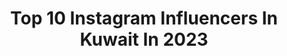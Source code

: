 ---
title: Top 10 Instagram Influencers In Kuwait In 2023
description: >-
  Find top Instagram influencers in Kuwait in 2023. Most popular hashtags: #creative #beautiful #artist.
platform: Instagram
hits: 14
text_top: See the top-rated Instagram accounts on inBeat.
text_bottom: Our database holds 14 Instagram influencers like this in Kuwait for you to work with.
profiles:
  - username: "mohamad1hadi"
    fullname: >-
      محمد هادي | Mohamad Hadi
    bio: >-
      ‏Kuwait National team Naser sport club
    location: "Kuwait"
    followers: 3700
    engagement: 1014
    commentsToLikes: 0.207574
    id: ck15rqm7697fu0i19fykgjml4
    verified: false
    hashtags: "#mybirthday"
  - username: "makeupbydalol"
    fullname: >-
      دلال البلوشي
    bio: >-
      خبيرة تجميل 🇰🇼 • For Makeup appointments: WhatsApp للاستفسار وحجوزات الميك اب واتساب فقط +965 51251676 • Snapchat: makeupbydalol
    location: "Kuwait"
    followers: 128356
    engagement: 66
    commentsToLikes: 0.024537
    id: ck14k6cdtnyal0i197y2h31yw
    verified: false
    hashtags: ""
  - username: "magato.arts"
    fullname: >-
      Magato
    bio: >-
      •Digital/Traditional Artist🎨 Kuwait 🇰🇼 •DM me for Commissions! • Follow my social media accounts👇links below
    location: "Kuwait"
    followers: 18689
    engagement: 260
    commentsToLikes: 0.015940
    id: ck14iwhfuhhcy0i19s9a2v0ht
    verified: false
    hashtags: "#cintiq, #sadness, #videogameart, #artistic"
  - username: "ali_aljamaly"
    fullname: >-
      Ali Jamaly | علي الجمالي
    bio: >-
      Film soundtrack 🎞 📺 Tv Composer 🎶 Music Producer 🎵
    location: "Kuwait"
    followers: 48389
    engagement: 252
    commentsToLikes: 0.053812
    id: ck0u6t0nf2x0m0i19qzg7rfxb
    verified: false
    hashtags: "#stayathome, #soundtracks, #alialjamaly, #majedalmohandes"
  - username: "bento_mommy"
    fullname: >-
      Jana Al Ghunaim جنى الغنيم
    bio: >-
      Kuwait 🇰🇼 Making fun food for my picky eaters Since forever Featured: Al Arabiya TV, Kuwait TV, Woman’s Day magazine and more
    location: "Kuwait"
    followers: 109674
    engagement: 83
    commentsToLikes: 0.079660
    id: ck0udxol1k70t0i19xvw4lsbb
    verified: false
    hashtags: "#kuwait, #uae, #oman, #pancakes"
  - username: "ahmad_alnufais"
    fullname: >-
      AHMAD ALNUFAIS | أحمد النفيس
    bio: >-
      أحمد بن عبدالعزيز النفيس Quran Reciter From Kuwait 🇰🇼‬ For business: Tareq Muhammad Whatsapp ‪+96565043014‬ قناة اليوتيوب
    location: "Kuwait"
    followers: 926218
    engagement: 258
    commentsToLikes: 0.027516
    id: ck0w3umxevd6c0i19gt6d09um
    verified: false
    hashtags: "#islam, #quran, #nasheed, #duaa"
  - username: "copyrghtviolations"
    fullname: >-
      
    bio: >-
      • From @instagram & @facebook This is an automated message sent to you. If you have infringed copyright, you will receive an automated message.
    location: "Kuwait"
    followers: 63923
    engagement: 150
    commentsToLikes: 0.068254
    id: ck0w45jepwx8s0i19ge37nirs
    verified: false
    hashtags: "#uganda, #africa, #togetherwecan, #masakakidsafricana"
  - username: "alm8na9"
    fullname: >-
      طواريح النوادر_____________♻️
    bio: >-
      (( خوياااناا)) . مقناص / طواريح Hunter كشتات Camping . الممثل القانوني للحساب المحامي/ خالد فندي الخالدي ‏🇰🇼 لتواصل والإعلانات💰 : 66469366 - 00965
    location: "Kuwait"
    followers: 103749
    engagement: 45
    commentsToLikes: 0.031071
    id: ck1368cfl58s60i19ljwwxsg4
    verified: false
    hashtags: "#falcon"
  - username: "m_sdq"
    fullname: >-
      Cars photos maker
    bio: >-
      Page Est 2011 الصديقي🔹 . 🔹from Kuwait 🇰🇼965 . 🔹Bachelor Design & Cars mechanical . 🔹All photo my design . اللهم اغفر لأخي علي و ارحمه🔹
    location: "Kuwait"
    followers: 46926
    engagement: 564
    commentsToLikes: 0.013168
    id: ck0w14s8fhk3i0i1949xys91d
    verified: false
    hashtags: "#hellcat, #camaross, #challenger, #ford"
  - username: "tua_14"
    fullname: >-
      Abdulaziz alameer
    bio: >-
      - The Unique Art - الكويت 🇰🇼 المباركية - الشارع الجديد - مجمع التراث - الدور 2 - مكتب 5 - للتواصل 00965 67773486 🇰🇼
    location: "Kuwait"
    followers: 18911
    engagement: 122
    commentsToLikes: 0.032404
    id: ck0w2h0lyobtv0i199st771xl
    verified: false
    hashtags: ""
---